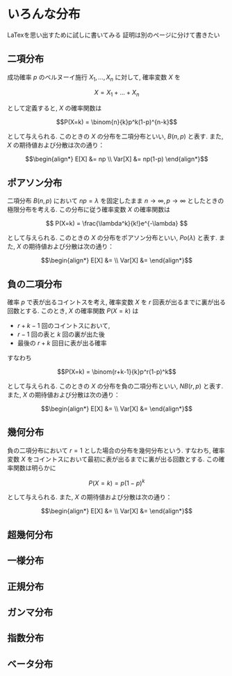 # いろんな分布

LaTexを思い出すために試しに書いてみる
証明は別のページに分けて書きたい

## 二項分布

成功確率 $`p`$ のベルヌーイ施行 $`X_1, \ldots, X_n `$ に対して, 確率変数 $`X`$ を

```math
X=X_1 + \ldots + X_n
```

として定義すると, $`X`$ の確率関数は
```math
P(X=k) = \binom{n}{k}p^k(1-p)^{n-k}
```
として与えられる. このときの $`X`$ の分布を二項分布といい,  $`B(n, p)`$ と表す.
また, $`X`$ の期待値および分散は次の通り：
```math
\begin{align*}
E[X] &= np \\
Var[X] &= np(1-p)
\end{align*}
```

## ポアソン分布

二項分布 $`B(n, p)`$ において $`np=\lambda `$ を固定したまま $` n\rightarrow \infty, p \rightarrow \infty`$ としたときの極限分布を考える. この分布に従う確率変数 $`X`$ の確率関数は
```math

P(X=k) = \frac{\lambda^k}{k!}e^{-\lambda}

```
として与えられる. このときの $`X`$ の分布をポアソン分布といい, $`Po(\lambda)`$ と表す. 
また, $`X`$ の期待値および分散は次の通り：
```math
\begin{align*}
E[X] &= \\
Var[X] &=
\end{align*}
```


## 負の二項分布
確率 $`p`$ で表が出るコイントスを考え, 確率変数 $`X`$ を $`r`$ 回表が出るまでに裏が出る回数とする. 
このとき, $`X`$ の確率関数 $`P(X=k)`$ は 
- $`r+k-1`$ 回のコイントスにおいて, 
- $`r-1`$ 回の表と $`k`$ 回の裏が出た後
- 最後の $`r+k`$ 回目に表が出る確率

すなわち
```math
P(X=k) = \binom{r+k-1}{k}p^r(1-p)^k
```
として与えられる. このときの $`X`$ の分布を負の二項分布といい,  $`NB(r, p)`$ と表す.
また, $`X`$ の期待値および分散は次の通り：
```math
\begin{align*}
E[X] &= \\
Var[X] &=
\end{align*}
```
## 幾何分布
負の二項分布において $`r=1`$ とした場合の分布を幾何分布という. すなわち, 確率変数 $`X`$ をコイントスにおいて最初に表が出るまでに裏が出る回数とする. この確率関数は明らかに
```math
P(X=k) = p(1-p)^k
```
として与えられる. 
また, $`X`$ の期待値および分散は次の通り：
```math
\begin{align*}
E[X] &= \\
Var[X] &=
\end{align*}
```
## 超幾何分布

## 一様分布

## 正規分布

## ガンマ分布

## 指数分布

## ベータ分布
